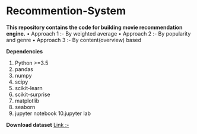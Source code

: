 # Recommention-System
**This repository contains the code for building movie recommendation engine.**
•	Approach 1 :- By weighted average
•	Approach 2 :- By popularity and genre
•	Approach 3 :- By content(overview) based


**Dependencies**
1. Python >=3.5
2. pandas
3. numpy
4. scipy
5. scikit-learn
6. scikit-surprise
7. matplotlib
8. seaborn
9. jupyter notebook
10.jupyter lab

**Download dataset**
[Link :-](https://drive.google.com/drive/folders/1JnQXDCsGAb75I4PRRMDHUO0WxmXT-usv?usp=sharing)


